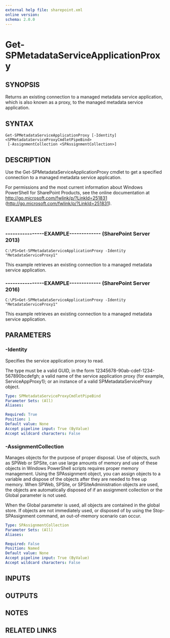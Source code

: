 ```yaml
---
external help file: sharepoint.xml
online version: 
schema: 2.0.0
---
```


# Get-SPMetadataServiceApplicationProxy

## SYNOPSIS
Returns an existing connection to a managed metadata service application, which is also known as a proxy, to the managed metadata service application.

## SYNTAX

```
Get-SPMetadataServiceApplicationProxy [-Identity] <SPMetadataServiceProxyCmdletPipeBind>
 [-AssignmentCollection <SPAssignmentCollection>]
```

## DESCRIPTION
Use the Get-SPMetadataServiceApplicationProxy cmdlet to get a specified connection to a managed metadata service application.

For permissions and the most current information about Windows PowerShell for SharePoint Products, see the online documentation at http://go.microsoft.com/fwlink/p/?LinkId=251831 (http://go.microsoft.com/fwlink/p/?LinkId=251831).

## EXAMPLES

### ----------------EXAMPLE------------- (SharePoint Server 2013)
```
C:\PS>Get-SPMetadataServiceApplicationProxy -Identity "MetadataServiceProxy1"
```

This example retrieves an existing connection to a managed metadata service application.

### ----------------EXAMPLE------------- (SharePoint Server 2016)
```
C:\PS>Get-SPMetadataServiceApplicationProxy -Identity "MetadataServiceProxy1"
```

This example retrieves an existing connection to a managed metadata service application.

## PARAMETERS

### -Identity
Specifies the service application proxy to read.

The type must be a valid GUID, in the form 12345678-90ab-cdef-1234-567890bcdefgh; a valid name of the service application proxy (for example, ServiceAppProxy1); or an instance of a valid SPMetadataServiceProxy object.

```yaml
Type: SPMetadataServiceProxyCmdletPipeBind
Parameter Sets: (All)
Aliases: 

Required: True
Position: 1
Default value: None
Accept pipeline input: True (ByValue)
Accept wildcard characters: False
```

### -AssignmentCollection
Manages objects for the purpose of proper disposal.
Use of objects, such as SPWeb or SPSite, can use large amounts of memory and use of these objects in Windows PowerShell scripts requires proper memory management.
Using the SPAssignment object, you can assign objects to a variable and dispose of the objects after they are needed to free up memory.
When SPWeb, SPSite, or SPSiteAdministration objects are used, the objects are automatically disposed of if an assignment collection or the Global parameter is not used.

When the Global parameter is used, all objects are contained in the global store.
If objects are not immediately used, or disposed of by using the Stop-SPAssignment command, an out-of-memory scenario can occur.

```yaml
Type: SPAssignmentCollection
Parameter Sets: (All)
Aliases: 

Required: False
Position: Named
Default value: None
Accept pipeline input: True (ByValue)
Accept wildcard characters: False
```

## INPUTS

## OUTPUTS

## NOTES

## RELATED LINKS

